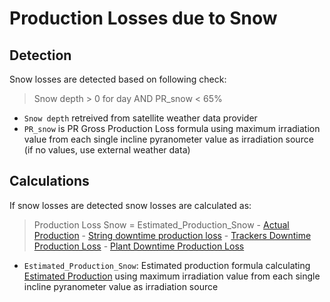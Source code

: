 # Production Losses due to Snow

## Detection
Snow losses are detected based on following check:

> Snow depth > 0 for day AND PR_snow < 65%

- `Snow depth` retreived from satellite weather data provider 
- `PR_snow` is PR Gross Production Loss formula using maximum irradiation value from each single incline pyranometer value as irradiation source (if no values, use external weather data)

## Calculations

If snow losses are detected snow losses are calculated as:

> Production Loss Snow = Estimated_Production_Snow - [Actual Production](../yield_and_weather/production.md) - [String downtime production loss](string_down_time_production_losses.md) - [Trackers Downtime Production Loss](tracker_down_time_production_losses) - [Plant Downtime Production Loss](plant_down_time_production_losses) 

- `Estimated_Production_Snow`: Estimated production formula calculating [Estimated Production](../yield_and_weather/estimated_production.md) using maximum irradiation value from each single incline pyranometer value as irradiation source
    
